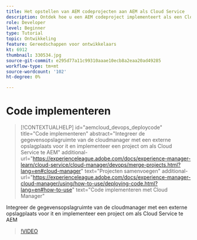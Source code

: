 ```yaml
---
title: Het opstellen van AEM codeprojecten aan AEM als Cloud Service
description: Ontdek hoe u een AEM codeproject implementeert als een Cloud Service met gebruik van Cloud Manager.
role: Developer
level: Beginner
type: Tutorial
topic: Ontwikkeling
feature: Gereedschappen voor ontwikkelaars
kt: 6912
thumbnail: 330534.jpg
source-git-commit: e295d77a11c99310aaae10ecb8a2eaa20ad49285
workflow-type: tm+mt
source-wordcount: '102'
ht-degree: 0%

---
```



# Code implementeren

>[!CONTEXTUALHELP]
>id="aemcloud_devops_deploycode"
>title="Code implementeren"
>abstract="Integreer de gegevensopslagruimte van de cloudmanager met een externe opslagplaats voor it en implementeer een project om als Cloud Service te AEM"
>additional-url="https://experienceleague.adobe.com/docs/experience-manager-learn/cloud-service/cloud-manager/devops/merge-projects.html?lang=en#cloud-manager" text="Projecten samenvoegen"
>additional-url="https://experienceleague.adobe.com/docs/experience-manager-cloud-manager/using/how-to-use/deploying-code.html?lang=en#how-to-use" text="Code implementeren met Cloud Manager"

Integreer de gegevensopslagruimte van de cloudmanager met een externe opslagplaats voor it en implementeer een project om als Cloud Service te AEM

>[!VIDEO](https://video.tv.adobe.com/v/330534/?quality=12&learn=on)
